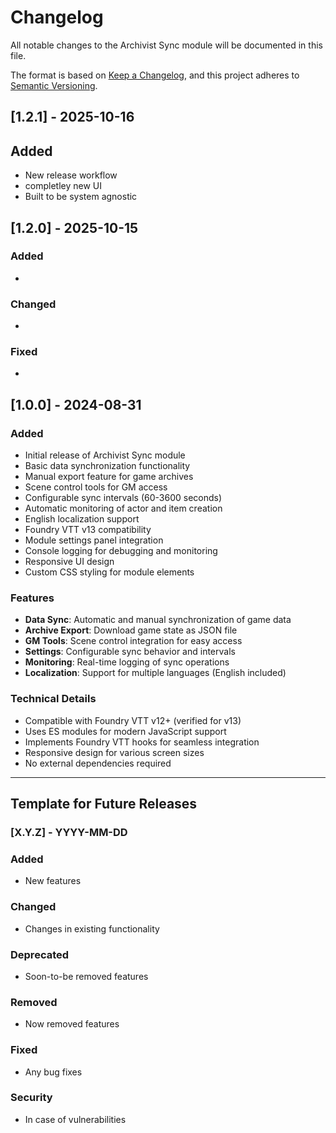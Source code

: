 # Changelog

All notable changes to the Archivist Sync module will be documented in this file.

The format is based on [Keep a Changelog](https://keepachangelog.com/en/1.0.0/),
and this project adheres to [Semantic Versioning](https://semver.org/spec/v2.0.0.html).

## [1.2.1] - 2025-10-16

## Added
- New release workflow
- completley new UI
- Built to be system agnostic

## [1.2.0] - 2025-10-15

### Added
- 

### Changed
- 

### Fixed
- 

## [1.0.0] - 2024-08-31

### Added
- Initial release of Archivist Sync module
- Basic data synchronization functionality
- Manual export feature for game archives
- Scene control tools for GM access
- Configurable sync intervals (60-3600 seconds)
- Automatic monitoring of actor and item creation
- English localization support
- Foundry VTT v13 compatibility
- Module settings panel integration
- Console logging for debugging and monitoring
- Responsive UI design
- Custom CSS styling for module elements

### Features
- **Data Sync**: Automatic and manual synchronization of game data
- **Archive Export**: Download game state as JSON file
- **GM Tools**: Scene control integration for easy access
- **Settings**: Configurable sync behavior and intervals
- **Monitoring**: Real-time logging of sync operations
- **Localization**: Support for multiple languages (English included)

### Technical Details
- Compatible with Foundry VTT v12+ (verified for v13)
- Uses ES modules for modern JavaScript support
- Implements Foundry VTT hooks for seamless integration
- Responsive design for various screen sizes
- No external dependencies required

---

## Template for Future Releases

### [X.Y.Z] - YYYY-MM-DD

### Added
- New features

### Changed
- Changes in existing functionality

### Deprecated
- Soon-to-be removed features

### Removed
- Now removed features

### Fixed
- Any bug fixes

### Security
- In case of vulnerabilities
